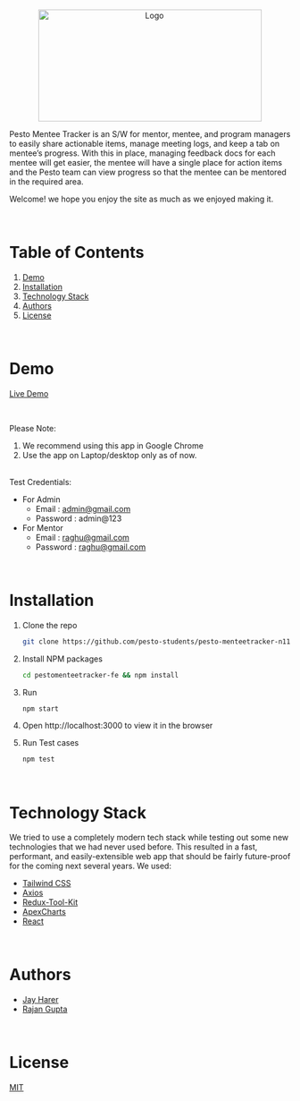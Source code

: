 <!-- PROJECT LOGO -->
<br />
<p align="center">
    <img src="https://res.cloudinary.com/dpkce11g6/image/upload/v1647347325/pesto_ql86te.png" alt="Logo" width="400" height="200" >
</p>

Pesto Mentee Tracker is an S/W for mentor, mentee, and program managers to easily share actionable items, manage meeting logs, and keep a tab on mentee’s progress.
With this in place, managing feedback docs for each mentee will get easier, the mentee will have a single place for action items and the Pesto team can view progress so that the mentee can be mentored in the required area.


Welcome! we hope you enjoy the site as much as we enjoyed making it.
 
  
<!-- TABLE OF CONTENTS -->
<br/>

# Table of Contents

1. [Demo](#demo)
2. [Installation](#installation)
3. [Technology Stack](#technology-stack)
4. [Authors](#authors)
5. [License](#license)

<br/>

# Demo

[Live Demo](http://pesto-mentee-tracker.s3-website-us-east-1.amazonaws.com/)

<br/>

Please Note:

1. We recommend using this app in Google Chrome
2. Use the app on Laptop/desktop only as of now.


<br/>
Test Credentials:

- For Admin
 	 - Email : admin@gmail.com
 	 - Password : admin@123
- For Mentor 
	 - Email : raghu@gmail.com
 	 - Password : raghu@gmail.com
<br/>

# Installation

1. Clone the repo
    ```sh
    git clone https://github.com/pesto-students/pesto-menteetracker-n11-eta1-fe.git pestomenteetracker-fe
    ```

3. Install NPM packages
    ```sh
    cd pestomenteetracker-fe && npm install
    ```
4. Run
    ```sh
    npm start
    ```
5. Open http://localhost:3000 to view it in the browser

6. Run Test cases
    ```sh
    npm test
    ```
<br/>

# Technology Stack

We tried to use a completely modern tech stack while testing out some new technologies that we had never used before. This resulted in a fast, performant, and easily-extensible web app that should be fairly future-proof for the coming next several years. We used:

- [Tailwind CSS](https://tailwindcss.com/)
- [Axios](https://axios-http.com/docs/intro)
- [Redux-Tool-Kit](https://redux-toolkit.js.org/)
- [ApexCharts](https://apexcharts.com/)
- [React](https://reactjs.org/)

<br/>

# Authors

- [Jay Harer](https://github.com/Jayharer)
- [Rajan Gupta](https://github.com/rajankouzina)

<br/>

# License

[MIT](https://opensource.org/licenses/MIT)
